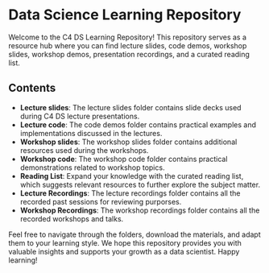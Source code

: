 # Data Science Learning Repository

Welcome to the C4 DS Learning Repository! This repository serves as a resource hub where you can find lecture slides, code demos, workshop slides, workshop demos, presentation recordings, and a curated reading list.

## Contents

- **Lecture slides**: The lecture slides folder contains slide decks used during C4 DS lecture presentations.
- **Lecture code**: The code demos folder contains practical examples and implementations discussed in the lectures.
- **Workshop slides**: The workshop slides folder contains additional resources used during the workshops.
- **Workshop code**: The workshop code folder contains practical demonstrations related to workshop topics.
- **Reading List**: Expand your knowledge with the curated reading list, which suggests relevant resources to further explore the subject matter.
- **Lecture Recordings**: The lecture recordings folder contains all the recorded past sessions for reviewing purporses. 
- **Workshop Recordings**: The workshop recordings folder contains all the recorded workshops and talks. 

Feel free to navigate through the folders, download the materials, and adapt them to your learning style. We hope this repository provides you with valuable insights and supports your growth as a data scientist. Happy learning!

